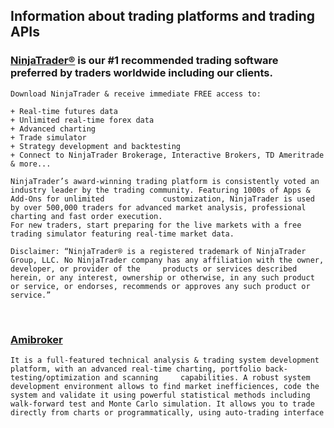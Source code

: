 ## Information about trading platforms and trading APIs


### [NinjaTrader®](https://ninjatrader.com/GetStarted "NinjaTrader") is our #1 recommended trading software preferred by traders worldwide including our clients.
    Download NinjaTrader & receive immediate FREE access to:

    + Real-time futures data
    + Unlimited real-time forex data
    + Advanced charting
    + Trade simulator
    + Strategy development and backtesting
    + Connect to NinjaTrader Brokerage, Interactive Brokers, TD Ameritrade & more...
    
    NinjaTrader’s award-winning trading platform is consistently voted an industry leader by the trading community. Featuring 1000s of Apps & Add-Ons for unlimited             customization, NinjaTrader is used by over 500,000 traders for advanced market analysis, professional charting and fast order execution.
    For new traders, start preparing for the live markets with a free trading simulator featuring real-time market data.
  
    Disclaimer: “NinjaTrader® is a registered trademark of NinjaTrader Group, LLC. No NinjaTrader company has any affiliation with the owner, developer, or provider of the     products or services described herein, or any interest, ownership or otherwise, in any such product or service, or endorses, recommends or approves any such product or     service.”
   
  <br/>
   
### [Amibroker](https://www.amibroker.com/ "Amibroker trading platform")

    It is a full-featured technical analysis & trading system development platform, with an advanced real-time charting, portfolio back-testing/optimization and scanning     capabilities. A robust system development environment allows to find market inefficiences, code the system and validate it using powerful statistical methods including walk-forward test and Monte Carlo simulation. It allows you to trade directly from charts or programmatically, using auto-trading interface

<br/>


